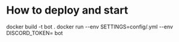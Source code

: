 
How to deploy and start
=======================

docker build -t bot .
docker run --env SETTINGS=config/<name>.yml --env DISCORD_TOKEN=<token> bot
